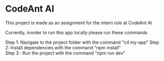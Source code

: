 # CodeAnt AI

This project is made as an assignment for the intern role at CodeAnt AI

Currently, inorder to run this app locally please run these commands

Step 1: Navigate to the project folder with the command "cd my-app"
Step 2: Install dependencies with the command "npm install"  
Step 3 : Run the project with the command "npm run dev"
